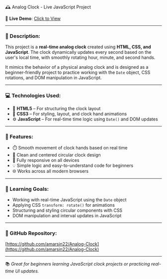 🕰️ Analog Clock - Live JavaScript Project

🚀 **Live Demo**: [Click to View](https://amarsin22.github.io/Analog-Clock/)

---

### 📌 Description:

This project is a **real-time analog clock** created using **HTML, CSS, and JavaScript**. The clock dynamically updates every second based on the user's local time, with smoothly rotating hour, minute, and second hands.

It mimics the behavior of a physical analog clock and is designed as a beginner-friendly project to practice working with the `Date` object, CSS rotations, and DOM manipulation in JavaScript.

---

### 💻 Technologies Used:

- 🧱 **HTML5** – For structuring the clock layout  
- 🎨 **CSS3** – For styling, layout, and clock hand animations  
- ⚙️ **JavaScript** – For real-time time logic using `Date()` and DOM updates

---

### 🎯 Features:

- ⏱️ Smooth movement of clock hands based on real time  
- 🎨 Clean and centered circular clock design  
- 📱 Fully responsive on all devices  
- 💡 Simple logic and easy-to-understand code for beginners  
- 🌐 Works across all modern browsers

---

### 🧪 Learning Goals:

- Working with real-time JavaScript using the `Date` object  
- Applying CSS `transform: rotate()` for animations  
- Structuring and styling circular components with CSS  
- DOM manipulation and interval updates in JavaScript

---

### 📎 GitHub Repository:

[https://github.com/amarsin22/Analog-Clock](https://github.com/amarsin22/Analog-Clock)

---

📚 *Great for beginners learning JavaScript clock projects or practicing real-time UI updates.*
